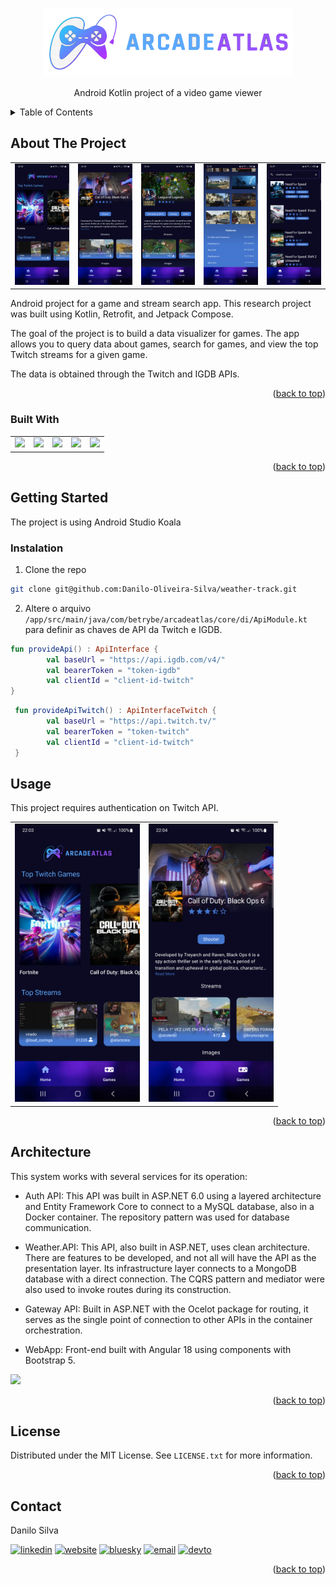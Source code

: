 <a id="readme-top"></a>

<div align="center">
    <img src="images/logo-noback.png" alt="logo" width="400" />
    <p align="center">
        Android Kotlin project of a video game viewer
    </p>
</div>

<details>
  <summary>Table of Contents</summary>
  <ol>
    <li>
      <a href="#about-the-project">About The Project</a>
      <ul>
        <li><a href="#built-with">Built With</a></li>
      </ul>
    </li>
    <li>
      <a href="#getting-started">Getting Started</a>
      <ul>
        <li><a href="#prerequisites">Prerequisites</a></li>
        <li><a href="#installation">Installation</a></li>
      </ul>
    </li>
    <li><a href="#usage">Usage</a></li>
    <li><a href="#architecture">Architecture</a></li>
    <li><a href="#license">License</a></li>
    <li><a href="#contact">Contact</a></li>
  </ol>
</details>


## About The Project

<div align="center">
    <table border=0>
        <tr>
            <td><img src="images/screenshot-1.png" width="200"></td>
            <td><img src="images/screenshot-2.png" width="200"></td>
            <td><img src="images/screenshot-3.png" width="200"></td>
            <td><img src="images/screenshot-4.png" width="200"></td>
            <td><img src="images/screenshot-5.png" width="200"></td>
        </tr>
    </table>
</div>




Android project for a game and stream search app. This research project was built using Kotlin, Retrofit, and Jetpack Compose.

The goal of the project is to build a data visualizer for games. The app allows you to query data about games, search for games, and view the top Twitch streams for a given game.

The data is obtained through the Twitch and IGDB APIs.

<p align="right">(<a href="#readme-top">back to top</a>)</p>

### Built With

<table border=0>
    <tr>
        <td><img src="https://img.shields.io/badge/Android_Studio-3DDC84?style=for-the-badge&logo=android-studio&logoColor=white"></td>
        <td><img src="https://img.shields.io/badge/Kotlin-B125EA?style=for-the-badge&logo=kotlin&logoColor=white"></td>
        <td><img src="https://img.shields.io/badge/Twitch-9146FF?style=for-the-badge&logo=twitch&logoColor=white"></td>
        <td><img src="https://img.shields.io/badge/gradle-02303A?style=for-the-badge&logo=gradle&logoColor=white"></td>
        <td><img src="https://img.shields.io/badge/material%20design-757575?style=for-the-badge&logo=material%20design&logoColor=white"></td>
    </tr>
</table>

<p align="right">(<a href="#readme-top">back to top</a>)</p>

## Getting Started

The project is using Android Studio Koala

### Instalation

1. Clone the repo

```sh
git clone git@github.com:Danilo-Oliveira-Silva/weather-track.git
```

2. Altere o arquivo `/app/src/main/java/com/betrybe/arcadeatlas/core/di/ApiModule.kt` para definir as chaves de API da Twitch e IGDB.

```kotlin
fun provideApi() : ApiInterface {
        val baseUrl = "https://api.igdb.com/v4/"
        val bearerToken = "token-igdb"
        val clientId = "client-id-twitch"
}
```


```kotlin
 fun provideApiTwitch() : ApiInterfaceTwitch {
        val baseUrl = "https://api.twitch.tv/"
        val bearerToken = "token-twitch"
        val clientId = "client-id-twitch"
 }
 ```

## Usage

This project requires authentication on Twitch API.

<div align="center">
    <table border=0>
        <tr>
            <td><img src="images/screenshot-1.png" width="200"></td>
            <td><img src="images/screenshot-2.png" width="200"></td>
        </tr>
    </table>
</div>


<p align="right">(<a href="#readme-top">back to top</a>)</p>

## Architecture

This system works with several services for its operation:

- Auth API: This API was built in ASP.NET 6.0 using a layered architecture and Entity Framework Core to connect to a MySQL database, also in a Docker container. The repository pattern was used for database communication.

- Weather.API: This API, also built in ASP.NET, uses clean architecture. There are features to be developed, and not all will have the API as the presentation layer. Its infrastructure layer connects to a MongoDB database with a direct connection. The CQRS pattern and mediator were also used to invoke routes during its construction.

- Gateway API: Built in ASP.NET with the Ocelot package for routing, it serves as the single point of connection to other APIs in the container orchestration.

- WebApp: Front-end built with Angular 18 using components with Bootstrap 5.

<img src="images/diagram.png" />

<p align="right">(<a href="#readme-top">back to top</a>)</p>

## License

Distributed under the MIT License. See `LICENSE.txt` for more information.

<p align="right">(<a href="#readme-top">back to top</a>)</p>

## Contact

Danilo Silva

[![linkedin](https://img.shields.io/badge/linkedin-0A66C2?style=for-the-badge&logo=linkedin&logoColor=white)](https://www.linkedin.com/in/danilodevs/)
[![website](https://img.shields.io/badge/website-580ea1?style=for-the-badge&logo=twitter&logoColor=white)](https://www.iamdanilo.com/)
[![bluesky](https://img.shields.io/badge/bluesky-1DA1F2?style=for-the-badge&logo=bluesky&logoColor=white)](https://bsky.app/profile/danilodev.bsky.social)
[![email](https://img.shields.io/static/v1?label=&message=E-mail&color=007722&style=for-the-badge&logo=mail.ru)](mailto:danilo.o.s@hotmail.com)
[![devto](https://img.shields.io/badge/dev.to-0A0A0A?style=for-the-badge&logo=devdotto&logoColor=white)](https://dev.to/danilosilva)

<p align="right">(<a href="#readme-top">back to top</a>)</p>